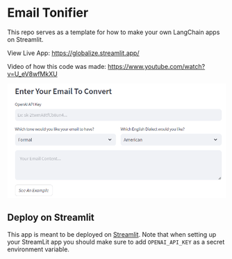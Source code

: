 # Email Tonifier

This repo serves as a template for how to make your own LangChain apps on Streamlit.

View Live App: https://globalize.streamlit.app/

Video of how this code was made: https://www.youtube.com/watch?v=U_eV8wfMkXU

![Cover](./cover_lighttheme1.png)

## Deploy on Streamlit

This app is meant to be deployed on [Streamlit](https://streamlit.io/).
Note that when setting up your StreamLit app you should make sure to add `OPENAI_API_KEY` as a secret environment variable.
